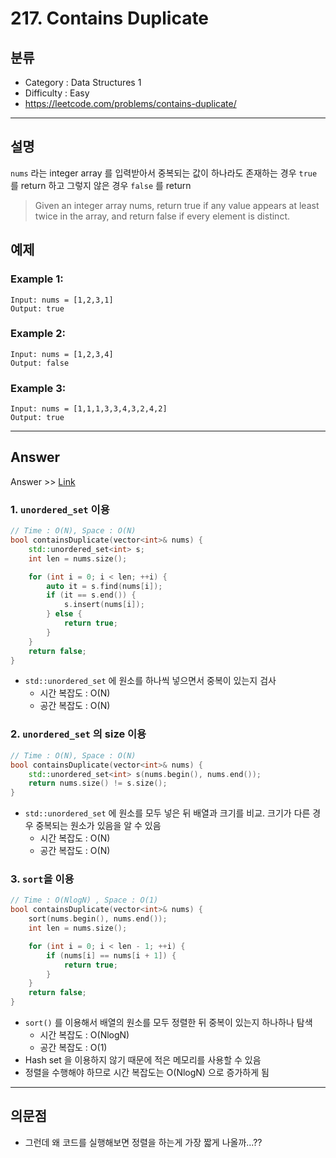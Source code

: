 # 217. Contains Duplicate

## 분류
- Category : Data Structures 1
- Difficulty : Easy
- https://leetcode.com/problems/contains-duplicate/

---
## 설명

`nums` 라는 integer array 를 입력받아서 중복되는 값이 하나라도 존재하는 경우 `true` 를 return 하고 그렇지 않은 경우 `false` 를 return

> Given an integer array nums, return true if any value appears at least twice in the array, and return false if every element is distinct.

## 예제
### Example 1:
```
Input: nums = [1,2,3,1]
Output: true
```
### Example 2:
```
Input: nums = [1,2,3,4]
Output: false
```
### Example 3:
```
Input: nums = [1,1,1,3,3,4,3,2,4,2]
Output: true
```
---
## Answer
Answer >> [Link](../../src/Data_Structure_1/217_ContainsDuplicate.cc)

### 1. `unordered_set` 이용
```c++
// Time : O(N), Space : O(N)
bool containsDuplicate(vector<int>& nums) {
    std::unordered_set<int> s;
    int len = nums.size();

    for (int i = 0; i < len; ++i) {
        auto it = s.find(nums[i]);
        if (it == s.end()) {
            s.insert(nums[i]);
        } else {
            return true;
        }
    }
    return false;
}
```
- `std::unordered_set` 에 원소를 하나씩 넣으면서 중복이 있는지 검사
  - 시간 복잡도 : O(N)
  - 공간 복잡도 : O(N)

### 2. `unordered_set` 의 size 이용
```c++
// Time : O(N), Space : O(N)
bool containsDuplicate(vector<int>& nums) {
    std::unordered_set<int> s(nums.begin(), nums.end());
    return nums.size() != s.size();
}
```

- `std::unordered_set` 에 원소를 모두 넣은 뒤 배열과 크기를 비교. 크기가 다른 경우 중복되는 원소가 있음을 알 수 있음
  - 시간 복잡도 : O(N)
  - 공간 복잡도 : O(N)

### 3. `sort`을 이용
```c++
// Time : O(NlogN) , Space : O(1)
bool containsDuplicate(vector<int>& nums) {
    sort(nums.begin(), nums.end());
    int len = nums.size();

    for (int i = 0; i < len - 1; ++i) {
        if (nums[i] == nums[i + 1]) {
            return true;
        }
    }
    return false;
}
```
- `sort()` 를 이용해서 배열의 원소를 모두 정렬한 뒤 중복이 있는지 하나하나 탐색
  - 시간 복잡도 : O(NlogN)
  - 공간 복잡도 : O(1)
- Hash set 을 이용하지 않기 때문에 적은 메모리를 사용할 수 있음
- 정렬을 수행해야 하므로 시간 복잡도는 O(NlogN) 으로 증가하게 됨
---
## 의문점
- 그런데 왜 코드를 실행해보면 정렬을 하는게 가장 짧게 나올까...??